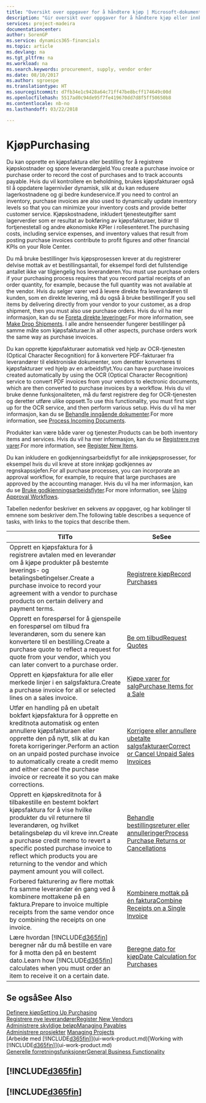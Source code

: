 ```yaml
---
title: "Oversikt over oppgaver for å håndtere kjøp | Microsoft-dokumentasjon"
description: "Gir oversikt over oppgaver for å håndtere kjøp eller innkjøpsprosesser, inkludert hvordan kjøpsfakturaer og bestillinger fungerer."
services: project-madeira
documentationcenter: 
author: SorenGP
ms.service: dynamics365-financials
ms.topic: article
ms.devlang: na
ms.tgt_pltfrm: na
ms.workload: na
ms.search.keywords: procurement, supply, vendor order
ms.date: 08/10/2017
ms.author: sgroespe
ms.translationtype: HT
ms.sourcegitcommit: d7fb34e1c9428a64c71ff47be8bcff174649c00d
ms.openlocfilehash: 5517ad0c94de95f7fe419670dd7d8f5ff50650b8
ms.contentlocale: nb-no
ms.lasthandoff: 03/22/2018

---
```

# <a name="purchasing"></a><span data-ttu-id="865dc-103">Kjøp</span><span class="sxs-lookup"><span data-stu-id="865dc-103">Purchasing</span></span>
<span data-ttu-id="865dc-104">Du kan opprette en kjøpsfaktura eller bestilling for å registrere kjøpskostnader og spore leverandørgjeld.</span><span class="sxs-lookup"><span data-stu-id="865dc-104">You create a purchase invoice or purchase order to record the cost of purchases and to track accounts payable.</span></span> <span data-ttu-id="865dc-105">Hvis du vil kontrollere en beholdning, brukes kjøpsfakturaer også til å oppdatere lagernivåer dynamisk, slik at du kan redusere lagerkostnadene og gi bedre kundeservice.</span><span class="sxs-lookup"><span data-stu-id="865dc-105">If you need to control an inventory, purchase invoices are also used to dynamically update inventory levels so that you can minimize your inventory costs and provide better customer service.</span></span> <span data-ttu-id="865dc-106">Kjøpskostnadene, inkludert tjenesteutgifter samt lagerverdier som er resultat av bokføring av kjøpsfakturaer, bidrar til fortjenestetall og andre økonomiske KPIer i rollesenteret.</span><span class="sxs-lookup"><span data-stu-id="865dc-106">The purchasing costs, including service expenses, and inventory values that result from posting purchase invoices contribute to profit figures and other financial KPIs on your Role Center.</span></span>

<span data-ttu-id="865dc-107">Du må bruke bestillinger hvis kjøpsprosessen krever at du registrerer delvise mottak av et bestillingsantall, for eksempel fordi det fullstendige antallet ikke var tilgjengelig hos leverandøren.</span><span class="sxs-lookup"><span data-stu-id="865dc-107">You must use purchase orders if your purchasing process requires that you record partial receipts of an order quantity, for example, because the full quantity was not available at the vendor.</span></span> <span data-ttu-id="865dc-108">Hvis du selger varer ved å levere direkte fra leverandøren til kunden, som en direkte levering, må du også å bruke bestillinger.</span><span class="sxs-lookup"><span data-stu-id="865dc-108">If you sell items by delivering directly from your vendor to your customer, as a drop shipment, then you must also use purchase orders.</span></span> <span data-ttu-id="865dc-109">Hvis du vil ha mer informasjon, kan du se [Foreta direkte leveringer](sales-how-drop-shipment.md).</span><span class="sxs-lookup"><span data-stu-id="865dc-109">For more information, see [Make Drop Shipments](sales-how-drop-shipment.md).</span></span> <span data-ttu-id="865dc-110">I alle andre henseender fungerer bestillinger på samme måte som kjøpsfakturaer.</span><span class="sxs-lookup"><span data-stu-id="865dc-110">In all other aspects, purchase orders work the same way as purchase invoices.</span></span>

<span data-ttu-id="865dc-111">Du kan opprette kjøpsfakturaer automatisk ved hjelp av OCR-tjenesten (Optical Character Recognition) for å konvertere PDF-fakturaer fra leverandører til elektroniske dokumenter, som deretter konverteres til kjøpsfakturaer ved hjelp av en arbeidsflyt.</span><span class="sxs-lookup"><span data-stu-id="865dc-111">You can have purchase invoices created automatically by using the OCR (Optical Character Recognition) service to convert PDF invoices from your vendors to electronic documents, which are then converted to purchase invoices by a workflow.</span></span> <span data-ttu-id="865dc-112">Hvis du vil bruke denne funksjonaliteten, må du først registrere deg for OCR-tjenesten og deretter utføre ulike oppsett.</span><span class="sxs-lookup"><span data-stu-id="865dc-112">To use this functionality, you must first sign up for the OCR service, and then perform various setup.</span></span> <span data-ttu-id="865dc-113">Hvis du vil ha mer informasjon, kan du se [Behandle inngående dokumenter](across-process-income-documents.md).</span><span class="sxs-lookup"><span data-stu-id="865dc-113">For more information, see [Process Incoming Documents](across-process-income-documents.md).</span></span>      

<span data-ttu-id="865dc-114">Produkter kan være både varer og tjenester.</span><span class="sxs-lookup"><span data-stu-id="865dc-114">Products can be both inventory items and services.</span></span> <span data-ttu-id="865dc-115">Hvis du vil ha mer informasjon, kan du se [Registrere nye varer](inventory-how-register-new-items.md).</span><span class="sxs-lookup"><span data-stu-id="865dc-115">For more information, see [Register New Items](inventory-how-register-new-items.md).</span></span>

<span data-ttu-id="865dc-116">Du kan inkludere en godkjenningsarbeidsflyt for alle innkjøpsprosesser, for eksempel hvis du vil kreve at store innkjøp godkjennes av regnskapssjefen.</span><span class="sxs-lookup"><span data-stu-id="865dc-116">For all purchase processes, you can incorporate an approval workflow, for example, to require that large purchases are approved by the accounting manager.</span></span> <span data-ttu-id="865dc-117">Hvis du vil ha mer informasjon, kan du se [Bruke godkjenningsarbeidsflyter](across-how-use-approval-workflows.md).</span><span class="sxs-lookup"><span data-stu-id="865dc-117">For more information, see [Using Approval Workflows](across-how-use-approval-workflows.md).</span></span>

<span data-ttu-id="865dc-118">Tabellen nedenfor beskriver en sekvens av oppgaver, og har koblinger til emnene som beskriver dem.</span><span class="sxs-lookup"><span data-stu-id="865dc-118">The following table describes a sequence of tasks, with links to the topics that describe them.</span></span>

| <span data-ttu-id="865dc-119">Til</span><span class="sxs-lookup"><span data-stu-id="865dc-119">To</span></span> | <span data-ttu-id="865dc-120">Se</span><span class="sxs-lookup"><span data-stu-id="865dc-120">See</span></span> |
| --- | --- |
| <span data-ttu-id="865dc-121">Opprett en kjøpsfaktura for å registrere avtalen med en leverandør om å kjøpe produkter på bestemte leverings- og betalingsbetingelser.</span><span class="sxs-lookup"><span data-stu-id="865dc-121">Create a purchase invoice to record your agreement with a vendor to purchase products on certain delivery and payment terms.</span></span> |[<span data-ttu-id="865dc-122">Registrere kjøp</span><span class="sxs-lookup"><span data-stu-id="865dc-122">Record Purchases</span></span>](purchasing-how-record-purchases.md) |
|<span data-ttu-id="865dc-123">Opprett en forespørsel for å gjenspeile en forespørsel om tilbud fra leverandøren, som du senere kan konvertere til en bestilling.</span><span class="sxs-lookup"><span data-stu-id="865dc-123">Create a purchase quote to reflect a request for quote from your vendor, which you can later convert to a purchase order.</span></span>|[<span data-ttu-id="865dc-124">Be om tilbud</span><span class="sxs-lookup"><span data-stu-id="865dc-124">Request Quotes</span></span>](purchasing-how-request-quotes.md)|
| <span data-ttu-id="865dc-125">Opprett en kjøpsfaktura for alle eller merkede linjer i en salgsfaktura.</span><span class="sxs-lookup"><span data-stu-id="865dc-125">Create a purchase invoice for all or selected lines on a sales invoice.</span></span> |[<span data-ttu-id="865dc-126">Kjøpe varer for salg</span><span class="sxs-lookup"><span data-stu-id="865dc-126">Purchase Items for a Sale</span></span>](purchasing-how-purchase-products-sale.md) |
| <span data-ttu-id="865dc-127">Utfør en handling på en ubetalt bokført kjøpsfaktura for å opprette en kreditnota automatisk og enten annullere kjøpsfakturaen eller opprette den på nytt, slik at du kan foreta korrigeringer.</span><span class="sxs-lookup"><span data-stu-id="865dc-127">Perform an action on an unpaid posted purchase invoice to automatically create a credit memo and either cancel the purchase invoice or recreate it so you can make corrections.</span></span> |[<span data-ttu-id="865dc-128">Korrigere eller annullere ubetalte salgsfakturaer</span><span class="sxs-lookup"><span data-stu-id="865dc-128">Correct or Cancel Unpaid Sales Invoices</span></span>](purchasing-how-correct-cancel-unpaid-purchase-invoices.md) |
| <span data-ttu-id="865dc-129">Opprett en kjøpskreditnota for å tilbakestille en bestemt bokført kjøpsfaktura for å vise hvilke produkter du vil returnere til leverandøren, og hvilket betalingsbeløp du vil kreve inn.</span><span class="sxs-lookup"><span data-stu-id="865dc-129">Create a purchase credit memo to revert a specific posted purchase invoice to reflect which products you are returning to the vendor and which payment amount you will collect.</span></span> |[<span data-ttu-id="865dc-130">Behandle bestillingsreturer eller annulleringer</span><span class="sxs-lookup"><span data-stu-id="865dc-130">Process Purchase Returns or Cancellations</span></span>](purchasing-how-register-new-vendors.md) |
|<span data-ttu-id="865dc-131">Forbered fakturering av flere mottak fra samme leverandør én gang ved å kombinere mottakene på en faktura.</span><span class="sxs-lookup"><span data-stu-id="865dc-131">Prepare to invoice multiple receipts from the same vendor once by combining the receipts on one invoice.</span></span>|[<span data-ttu-id="865dc-132">Kombinere mottak på én faktura</span><span class="sxs-lookup"><span data-stu-id="865dc-132">Combine Receipts on a Single Invoice</span></span>](purchasing-how-to-combine-receipts.md)|
| <span data-ttu-id="865dc-133">Lære hvordan [!INCLUDE[d365fin](includes/d365fin_md.md)] beregner når du må bestille en vare for å motta den på en bestemt dato.</span><span class="sxs-lookup"><span data-stu-id="865dc-133">Learn how [!INCLUDE[d365fin](includes/d365fin_md.md)] calculates when you must order an item to receive it on a certain date.</span></span>|[<span data-ttu-id="865dc-134">Beregne dato for kjøp</span><span class="sxs-lookup"><span data-stu-id="865dc-134">Date Calculation for Purchases</span></span>](purchasing-date-calculation-for-purchases.md)|

## <a name="see-also"></a><span data-ttu-id="865dc-135">Se også</span><span class="sxs-lookup"><span data-stu-id="865dc-135">See Also</span></span>
[<span data-ttu-id="865dc-136">Definere kjøp</span><span class="sxs-lookup"><span data-stu-id="865dc-136">Setting Up Purchasing</span></span>](purchasing-setup-purchasing.md)  
[<span data-ttu-id="865dc-137">Registrere nye leverandører</span><span class="sxs-lookup"><span data-stu-id="865dc-137">Register New Vendors</span></span>](purchasing-how-register-new-vendors.md)  
[<span data-ttu-id="865dc-138">Administrere skyldige beløp</span><span class="sxs-lookup"><span data-stu-id="865dc-138">Managing Payables</span></span>](payables-manage-payables.md)  
<span data-ttu-id="865dc-139">[Administrere prosjekter](projects-manage-projects.md)  </span><span class="sxs-lookup"><span data-stu-id="865dc-139">[Managing Projects](projects-manage-projects.md)  </span></span>  
<span data-ttu-id="865dc-140">[Arbeide med [!INCLUDE[d365fin](includes/d365fin_md.md)]](ui-work-product.md)</span><span class="sxs-lookup"><span data-stu-id="865dc-140">[Working with [!INCLUDE[d365fin](includes/d365fin_md.md)]](ui-work-product.md)</span></span>  
[<span data-ttu-id="865dc-141">Generelle forretningsfunksjoner</span><span class="sxs-lookup"><span data-stu-id="865dc-141">General Business Functionality</span></span>](ui-across-business-areas.md)

## [!INCLUDE[d365fin](includes/free_trial_md.md)]  
## [!INCLUDE[d365fin](includes/training_link_md.md)]

